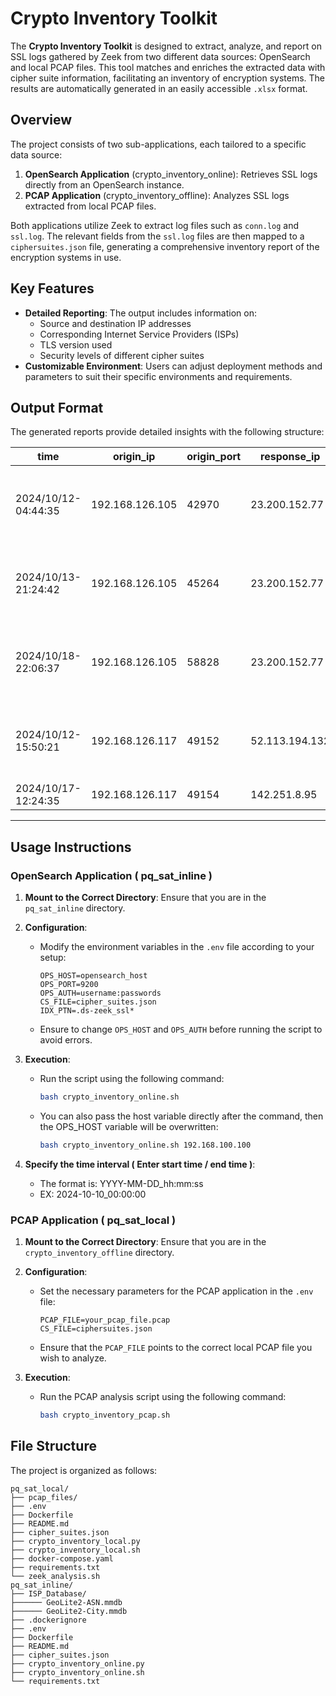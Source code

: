 # Crypto Inventory Toolkit

The **Crypto Inventory Toolkit** is designed to extract, analyze, and report on SSL logs gathered by Zeek from two different data sources: OpenSearch and local PCAP files. This tool matches and enriches the extracted data with cipher suite information, facilitating an inventory of encryption systems. The results are automatically generated in an easily accessible `.xlsx` format.

## Overview

The project consists of two sub-applications, each tailored to a specific data source:

1. **OpenSearch Application** (crypto_inventory_online): Retrieves SSL logs directly from an OpenSearch instance.
2. **PCAP Application** (crypto_inventory_offline): Analyzes SSL logs extracted from local PCAP files.

Both applications utilize Zeek to extract log files such as `conn.log` and `ssl.log`. The relevant fields from the `ssl.log` files are then mapped to a `ciphersuites.json` file, generating a comprehensive inventory report of the encryption systems in use.

## Key Features

- **Detailed Reporting**: The output includes information on:
  - Source and destination IP addresses
  - Corresponding Internet Service Providers (ISPs)
  - TLS version used
  - Security levels of different cipher suites
- **Customizable Environment**: Users can adjust deployment methods and parameters to suit their specific environments and requirements.

## Output Format

The generated reports provide detailed insights with the following structure:

| time                | origin_ip       | origin_port | response_ip    | response_port | isp                         | country       | city      | tls_version | cipher_suite_name                     | cipher_suite_security | cipher_suite_attribute_hex_code | cipher_suite_attribute_tls_version | cipher_suite_crypyto_system_protocol_tag | cipher_suite_crypyto_system_protocol_method | cipher_suite_crypyto_system_protocol_weakness                                                                                                                                                                                                                                          | cipher_suite_crypyto_system_keyxchange_tag | cipher_suite_crypyto_system_keyxchange_method   | cipher_suite_crypyto_system_keyxchange_weakness                                                                                                                                                                                                                                        | cipher_suite_crypyto_system_authentication_tag | cipher_suite_crypyto_system_authentication_method | cipher_suite_crypyto_system_authentication_weakness                                                                                                                                                                                                                                    | cipher_suite_crypyto_system_encryption_tag | cipher_suite_crypyto_system_encryption_method                                     | cipher_suite_crypyto_system_encryption_weakness | cipher_suite_crypyto_system_hash_tag | cipher_suite_crypyto_system_hash_method                                           | cipher_suite_crypyto_system_hash_weakness | cipher_suite_reference_name | cipher_suite_reference_url                                               |
| ------------------- | --------------- | ----------- | -------------- | ------------- | --------------------------- | ------------- | --------- | ----------- | ------------------------------------- | --------------------- | ------------------------------- | ---------------------------------- | ---------------------------------------- | ------------------------------------------- | -------------------------------------------------------------------------------------------------------------------------------------------------------------------------------------------------------------------------------------------------------------------------------------- | ------------------------------------------ | ----------------------------------------------- | -------------------------------------------------------------------------------------------------------------------------------------------------------------------------------------------------------------------------------------------------------------------------------------- | ---------------------------------------------- | ------------------------------------------------- | -------------------------------------------------------------------------------------------------------------------------------------------------------------------------------------------------------------------------------------------------------------------------------------- | ------------------------------------------ | --------------------------------------------------------------------------------- | ----------------------------------------------- | ------------------------------------ | --------------------------------------------------------------------------------- | ----------------------------------------- | --------------------------- | ------------------------------------------------------------------------ |
| 2024/10/12-04:44:35 | 192.168.126.105 | 42970       | 23.200.152.77  | 443           | Akamai International B.V.   | Hong Kong     | Hong Kong | TLSv12      | TLS_ECDHE_RSA_WITH_AES_256_GCM_SHA384 | secure                | ['0xC0', '0x30']                | ['TLS1.2', 'TLS1.3']               | null                                     | Transport Layer Security (TLS)              | [['RSA Authentication', 'There are reports that servers using the RSA authentication algorithm with keys longer than 3072-bit may experience heavy performance issues leading to connection timeouts and even service unavailability if many clients open simultaneous connections.']] | PFS                                        | Elliptic Curve Diffie-Hellman Ephemeral (ECDHE) | [['RSA Authentication', 'There are reports that servers using the RSA authentication algorithm with keys longer than 3072-bit may experience heavy performance issues leading to connection timeouts and even service unavailability if many clients open simultaneous connections.']] | null                                           | Rivest Shamir Adleman algorithm (RSA)             | [['RSA Authentication', 'There are reports that servers using the RSA authentication algorithm with keys longer than 3072-bit may experience heavy performance issues leading to connection timeouts and even service unavailability if many clients open simultaneous connections.']] | AEAD                                       | Advanced Encryption Standard with 256bit key in Galois/Counter mode (AES 256 GCM) | null                                            | AEAD                                 | Advanced Encryption Standard with 256bit key in Galois/Counter mode (AES 256 GCM) | null                                      | RFC 5289                    | [https://ciphersuite.info/rfc/5289/](https://ciphersuite.info/rfc/5289/) |
| 2024/10/13-21:24:42 | 192.168.126.105 | 45264       | 23.200.152.77  | 443           | Akamai International B.V.   | Hong Kong     | Hong Kong | TLSv12      | TLS_ECDHE_RSA_WITH_AES_256_GCM_SHA384 | secure                | ['0xC0', '0x30']                | ['TLS1.2', 'TLS1.3']               | null                                     | Transport Layer Security (TLS)              | [['RSA Authentication', 'There are reports that servers using the RSA authentication algorithm with keys longer than 3072-bit may experience heavy performance issues leading to connection timeouts and even service unavailability if many clients open simultaneous connections.']] | PFS                                        | Elliptic Curve Diffie-Hellman Ephemeral (ECDHE) | [['RSA Authentication', 'There are reports that servers using the RSA authentication algorithm with keys longer than 3072-bit may experience heavy performance issues leading to connection timeouts and even service unavailability if many clients open simultaneous connections.']] | null                                           | Rivest Shamir Adleman algorithm (RSA)             | [['RSA Authentication', 'There are reports that servers using the RSA authentication algorithm with keys longer than 3072-bit may experience heavy performance issues leading to connection timeouts and even service unavailability if many clients open simultaneous connections.']] | AEAD                                       | Advanced Encryption Standard with 256bit key in Galois/Counter mode (AES 256 GCM) | null                                            | AEAD                                 | Advanced Encryption Standard with 256bit key in Galois/Counter mode (AES 256 GCM) | null                                      | RFC 5289                    | [https://ciphersuite.info/rfc/5289/](https://ciphersuite.info/rfc/5289/) |
| 2024/10/18-22:06:37 | 192.168.126.105 | 58828       | 23.200.152.77  | 443           | Akamai International B.V.   | Hong Kong     | Hong Kong | TLSv12      | TLS_ECDHE_RSA_WITH_AES_256_GCM_SHA384 | secure                | ['0xC0', '0x30']                | ['TLS1.2', 'TLS1.3']               | null                                     | Transport Layer Security (TLS)              | [['RSA Authentication', 'There are reports that servers using the RSA authentication algorithm with keys longer than 3072-bit may experience heavy performance issues leading to connection timeouts and even service unavailability if many clients open simultaneous connections.']] | PFS                                        | Elliptic Curve Diffie-Hellman Ephemeral (ECDHE) | [['RSA Authentication', 'There are reports that servers using the RSA authentication algorithm with keys longer than 3072-bit may experience heavy performance issues leading to connection timeouts and even service unavailability if many clients open simultaneous connections.']] | null                                           | Rivest Shamir Adleman algorithm (RSA)             | [['RSA Authentication', 'There are reports that servers using the RSA authentication algorithm with keys longer than 3072-bit may experience heavy performance issues leading to connection timeouts and even service unavailability if many clients open simultaneous connections.']] | AEAD                                       | Advanced Encryption Standard with 256bit key in Galois/Counter mode (AES 256 GCM) | null                                            | AEAD                                 | Advanced Encryption Standard with 256bit key in Galois/Counter mode (AES 256 GCM) | null                                      | RFC 5289                    | [https://ciphersuite.info/rfc/5289/](https://ciphersuite.info/rfc/5289/) |
| 2024/10/12-15:50:21 | 192.168.126.117 | 49152       | 52.113.194.132 | 443           | MICROSOFT-CORP-MSN-AS-BLOCK | United States | null      | TLSv12      | TLS_ECDHE_RSA_WITH_AES_256_GCM_SHA384 | secure                | ['0xC0', '0x30']                | ['TLS1.2', 'TLS1.3']               | null                                     | Transport Layer Security (TLS)              | [['RSA Authentication', 'There are reports that servers using the RSA authentication algorithm with keys longer than 3072-bit may experience heavy performance issues leading to connection timeouts and even service unavailability if many clients open simultaneous connections.']] | PFS                                        | Elliptic Curve Diffie-Hellman Ephemeral (ECDHE) | [['RSA Authentication', 'There are reports that servers using the RSA authentication algorithm with keys longer than 3072-bit may experience heavy performance issues leading to connection timeouts and even service unavailability if many clients open simultaneous connections.']] | null                                           | Rivest Shamir Adleman algorithm (RSA)             | [['RSA Authentication', 'There are reports that servers using the RSA authentication algorithm with keys longer than 3072-bit may experience heavy performance issues leading to connection timeouts and even service unavailability if many clients open simultaneous connections.']] | AEAD                                       | Advanced Encryption Standard with 256bit key in Galois/Counter mode (AES 256 GCM) | null                                            | AEAD                                 | Advanced Encryption Standard with 256bit key in Galois/Counter mode (AES 256 GCM) | null                                      | RFC 5289                    | [https://ciphersuite.info/rfc/5289/](https://ciphersuite.info/rfc/5289/) |
| 2024/10/17-12:24:35 | 192.168.126.117 | 49154       | 142.251.8.95   | 443           | GOOGLE                      | United States | null      | TLSv13      | TLS_AES_128_GCM_SHA256                | recommended           | ['0x13', '0x01']                | ['TLS1.3']                         | null                                     | Transport Layer Security (TLS)              | null                                                                                                                                                                                                                                                                                   | PFS                                        | ECDHE                                           | null                                                                                                                                                                                                                                                                                   | null                                           | null                                              | null                                                                                                                                                                                                                                                                                   | AEAD                                       | Advanced Encryption Standard with 128bit key in Galois/Counter mode (AES 128 GCM) | null                                            | AEAD                                 | Advanced Encryption Standard with 128bit key in Galois/Counter mode (AES 128 GCM) | null                                      | RFC 8446                    | [https://ciphersuite.info/rfc/8446/](https://ciphersuite.info/rfc/8446/) |
---
## Usage Instructions
### OpenSearch Application ( pq_sat_inline )

1. **Mount to the Correct Directory**: Ensure that you are in the `pq_sat_inline` directory.

2. **Configuration**:
   - Modify the environment variables in the `.env` file according to your setup:
     ```
     OPS_HOST=opensearch_host
     OPS_PORT=9200 
     OPS_AUTH=username:passwords
     CS_FILE=cipher_suites.json
     IDX_PTN=.ds-zeek_ssl*
     ```
   - Ensure to change `OPS_HOST` and `OPS_AUTH` before running the script to avoid errors.

3. **Execution**:
   - Run the script using the following command:
     ```bash
     bash crypto_inventory_online.sh
     ```
   - You can also pass the host variable directly after the command, then the OPS_HOST variable will be overwritten:
     ```bash
     bash crypto_inventory_online.sh 192.168.100.100
     ```

4. **Specify the time interval ( Enter start time / end time )**:
   - The format is: YYYY-MM-DD_hh:mm:ss
   - EX: 2024-10-10_00:00:00

### PCAP Application ( pq_sat_local )

1. **Mount to the Correct Directory**: Ensure that you are in the `crypto_inventory_offline` directory.

2. **Configuration**:
   - Set the necessary parameters for the PCAP application in the `.env` file:
     ```
     PCAP_FILE=your_pcap_file.pcap
     CS_FILE=ciphersuites.json
     ```
   - Ensure that the `PCAP_FILE` points to the correct local PCAP file you wish to analyze.

3. **Execution**:
   - Run the PCAP analysis script using the following command:
     ```bash
     bash crypto_inventory_pcap.sh
## File Structure

The project is organized as follows:
```plaintext
pq_sat_local/
├── pcap_files/
├── .env
├── Dockerfile
├── README.md
├── cipher_suites.json
├── crypto_inventory_local.py
├── crypto_inventory_local.sh
├── docker-compose.yaml
├── requirements.txt
└── zeek_analysis.sh
pq_sat_inline/
├── ISP_Database/
├────── GeoLite2-ASN.mmdb
├────── GeoLite2-City.mmdb
├── .dockerignore
├── .env
├── Dockerfile
├── README.md
├── cipher_suites.json
├── crypto_inventory_online.py
├── crypto_inventory_online.sh
└── requirements.txt